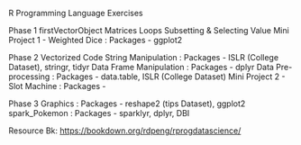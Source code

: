 R Programming Language Exercises

Phase 1
	firstVectorObject
	Matrices
	Loops
	Subsetting & Selecting Value
	Mini Project 1 - Weighted Dice : Packages - ggplot2

Phase 2
	Vectorized Code 
	String Manipulation : Packages - ISLR (College Dataset), stringr, tidyr
	Data Frame Manipulation : Packages - dplyr
	Data Pre-processing : Packages - data.table, ISLR (College Dataset)
	Mini Project 2 - Slot Machine : Packages - 

Phase 3
	Graphics : Packages - reshape2 (tips Dataset), ggplot2
	spark_Pokemon : Packages - sparklyr, dplyr, DBI
	

Resource Bk:	https://bookdown.org/rdpeng/rprogdatascience/	
